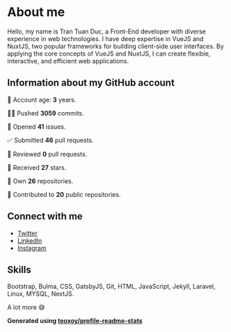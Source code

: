 # About me

Hello, my name is Tran Tuan Duc, a Front-End developer with diverse experience in web technologies. I have deep expertise in VueJS and NuxtJS, two popular frameworks for building client-side user interfaces. By applying the core concepts of VueJS and NuxtJS, I can create flexible, interactive, and efficient web applications.

## Information about my GitHub account

👶 Account age: **3** years.

👨‍💻 Pushed **3059** commits.

👐 Opened **41** issues.

✅ Submitted **46** pull requests.

👀 Reviewed **0** pull requests.

🌟 Received **27** stars.

👤 Own **26** repositories.

🤝 Contributed to **20** public repositories.

## Connect with me

- [Twitter](https://twitter.com/tuanducdesigner)
- [LinkedIn](https://www.linkedin.com/in/tuanductran)
- [Instagram](https://www.instagram.com/tuanductran.dev)

## Skills

Bootstrap, Bulma, CSS, GatsbyJS, Git, HTML, JavaScript, Jekyll, Laravel, Linux, MYSQL, NextJS.

A lot more 😅

**Generated using [teoxoy/profile-readme-stats](https://github.com/marketplace/actions/profile-readme-stats)**
